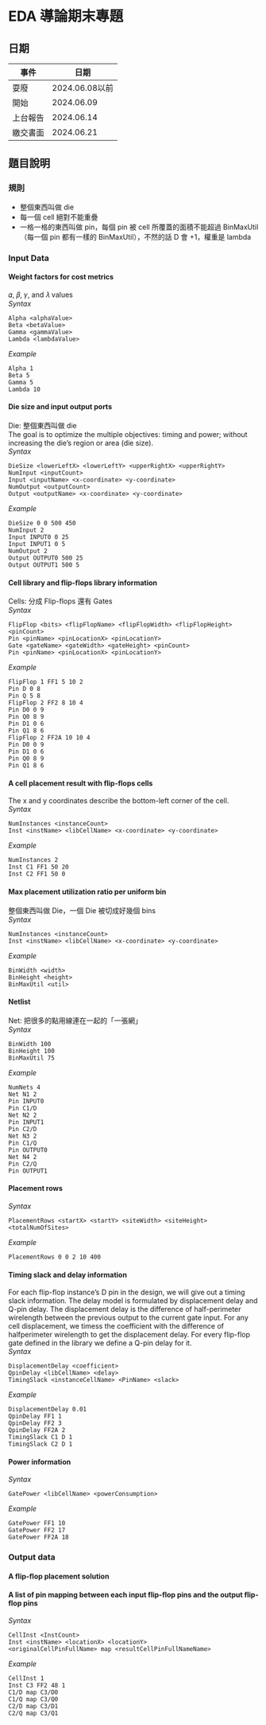 # EDA 導論期末專題

## 日期
| 事件 | 日期 |
| ------ | ----------- |
| 耍廢   | 2024.06.08以前 |
| 開始 | 2024.06.09 |
| 上台報告 | 2024.06.14 |
| 繳交書面 | 2024.06.21 |

## 題目說明
### 規則
- 整個東西叫做 die
- 每一個 cell 絕對不能重疊
- 一格一格的東西叫做 pin，每個 pin 被 cell 所覆蓋的面積不能超過 BinMaxUtil （每一個 pin 都有一樣的 BinMaxUtil），不然的話 D 會 +1，權重是 lambda

### Input Data
#### Weight factors for cost metrics
𝛼, 𝛽, 𝛾, and 𝜆 values\
_Syntax_
```
Alpha <alphaValue>
Beta <betaValue>
Gamma <gammaValue>
Lambda <lambdaValue>
```
_Example_
```
Alpha 1
Beta 5
Gamma 5
Lambda 10
```
#### Die size and input output ports
Die: 整個東西叫做 die\
The goal is to optimize the multiple objectives: timing and power; without increasing the die’s region or area (die size).\
_Syntax_
```
DieSize <lowerLeftX> <lowerLeftY> <upperRightX> <upperRightY>
NumInput <inputCount>
Input <inputName> <x-coordinate> <y-coordinate>
NumOutput <outputCount>
Output <outputName> <x-coordinate> <y-coordinate>
```
_Example_
```
DieSize 0 0 500 450
NumInput 2
Input INPUT0 0 25
Input INPUT1 0 5
NumOutput 2
Output OUTPUT0 500 25
Output OUTPUT1 500 5
```
#### Cell library and flip-flops library information
Cells: 分成 Flip-flops 還有 Gates\
_Syntax_
```
FlipFlop <bits> <flipFlopName> <flipFlopWidth> <flipFlopHeight> <pinCount>
Pin <pinName> <pinLocationX> <pinLocationY>
Gate <gateName> <gateWidth> <gateHeight> <pinCount>
Pin <pinName> <pinLocationX> <pinLocationY>
```
_Example_
```
FlipFlop 1 FF1 5 10 2
Pin D 0 8
Pin Q 5 8
FlipFlop 2 FF2 8 10 4
Pin D0 0 9
Pin Q0 8 9
Pin D1 0 6
Pin Q1 8 6
FlipFlop 2 FF2A 10 10 4
Pin D0 0 9
Pin D1 0 6
Pin Q0 8 9
Pin Q1 8 6
```
#### A cell placement result with flip-flops cells
The x and y coordinates describe the bottom-left corner of the cell.\
_Syntax_
```
NumInstances <instanceCount>
Inst <instName> <libCellName> <x-coordinate> <y-coordinate>
```
_Example_
```
NumInstances 2
Inst C1 FF1 50 20
Inst C2 FF1 50 0
```
#### Max placement utilization ratio per uniform bin
整個東西叫做 Die，一個 Die 被切成好幾個 bins\
_Syntax_
```
NumInstances <instanceCount>
Inst <instName> <libCellName> <x-coordinate> <y-coordinate>
```
_Example_
```
BinWidth <width>
BinHeight <height>
BinMaxUtil <util>
```
#### Netlist
Net: 把很多的點用線連在一起的「一張網」\
_Syntax_
```
BinWidth 100
BinHeight 100
BinMaxUtil 75
```
_Example_
```
NumNets 4
Net N1 2
Pin INPUT0
Pin C1/D
Net N2 2
Pin INPUT1
Pin C2/D
Net N3 2
Pin C1/Q
Pin OUTPUT0
Net N4 2
Pin C2/Q
Pin OUTPUT1
```
#### Placement rows
_Syntax_
```
PlacementRows <startX> <startY> <siteWidth> <siteHeight> <totalNumOfSites>
```
_Example_
```
PlacementRows 0 0 2 10 400
```
#### Timing slack and delay information
For each flip-flop instance’s D pin in the design, we will give out a
timing slack information. The delay model is formulated by displacement delay and Q-pin delay. The
displacement delay is the difference of half-perimeter wirelength between the previous output to the
current gate input. For any cell displacement, we timess the coefficient with the difference of halfperimeter wirelength to get the displacement delay. For every flip-flop gate defined in the library we
define a Q-pin delay for it. \
_Syntax_
```
DisplacementDelay <coefficient>
QpinDelay <libCellName> <delay>
TimingSlack <instanceCellName> <PinName> <slack>
```
_Example_
```
DisplacementDelay 0.01
QpinDelay FF1 1
QpinDelay FF2 3
QpinDelay FF2A 2
TimingSlack C1 D 1
TimingSlack C2 D 1
```
#### Power information
_Syntax_
```
GatePower <libCellName> <powerConsumption>
```
_Example_
```
GatePower FF1 10
GatePower FF2 17
GatePower FF2A 18
```

### Output data
#### A flip-flop placement solution

#### A list of pin mapping between each input flip-flop pins and the output flip-flop pins
_Syntax_
```
CellInst <InstCount>
Inst <instName> <locationX> <locationY>
<originalCellPinFullName> map <resultCellPinFullNameName>
```
_Example_
```
CellInst 1
Inst C3 FF2 48 1
C1/D map C3/D0
C1/Q map C3/Q0
C2/D map C3/D1
C2/Q map C3/Q1
```
